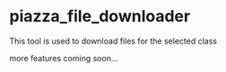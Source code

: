 # piazza_file_downloader
This tool is used to download files for the selected class

more features coming soon...

